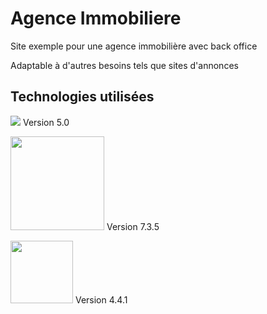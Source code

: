 # Agence Immobiliere

Site exemple pour une agence immobilière avec back office

Adaptable à d'autres besoins tels que sites d'annonces

## Technologies utilisées

<img src="https://symfony.com/images/logos/header-logo.svg"> Version 5.0

<img src="http://pngimg.com/uploads/php/php_PNG50.png" width="150"> Version 7.3.5

<img src="https://mars13.fr/wp-content/uploads/2018/01/bootstrap-stack.png" width="100"> Version 4.4.1

